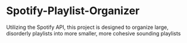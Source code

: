 # Spotify-Playlist-Organizer
Utilizing the Spotify API, this project is designed to organize large, disorderly playlists into more smaller, more cohesive sounding playlists

